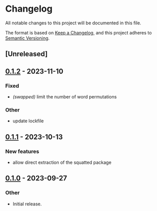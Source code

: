 # Changelog
All notable changes to this project will be documented in this file.

The format is based on [Keep a Changelog](https://keepachangelog.com/en/1.0.0/),
and this project adheres to [Semantic Versioning](https://semver.org/spec/v2.0.0.html).

## [Unreleased]

## [0.1.2](https://github.com/rustfoundation/typomania/compare/v0.1.1...v0.1.2) - 2023-11-10

### Fixed
- *(swapped)* limit the number of word permutations

### Other
- update lockfile

## [0.1.1](https://github.com/rustfoundation/typomania/compare/v0.1.0...v0.1.1) - 2023-10-13

### New features

- allow direct extraction of the squatted package

## [0.1.0](https://github.com/rustfoundation/typomania/releases/tag/v0.1.0) - 2023-09-27

### Other
- Initial release.
